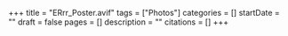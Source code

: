 +++
title = "ERrr_Poster.avif"
tags = ["Photos"]
categories = []
startDate = ""
draft = false
pages = []
description = ""
citations = []
+++
